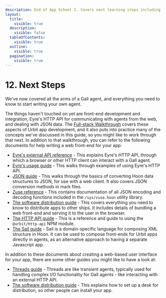 ```yaml
---
description: End of App School I. Covers next learning steps including Full-stack Walkthrough, Eyre HTTP API integration, JSON handling, web front-end development, threads, and software distribution.
layout:
  title:
    visible: true
  description:
    visible: false
  tableOfContents:
    visible: true
  outline:
    visible: true
  pagination:
    visible: true
---
```


# 12. Next Steps

We've now covered all the arms of a Gall agent, and everything you need to know to start writing your own agent.

The things haven't touched on yet are front-end development and integration, Eyre's HTTP API for communicating with agents from the web, and dealing with JSON data. The [Full-stack Walkthrough](../app-school-full-stack) covers these aspects of Urbit app development, and it also puts into practice many of the concepts we've discussed in this guide, so you might like to work through that next. In addition to that walkthrough, you can refer to the following documents for help writing a web front-end for your app:

- [Eyre's external API reference](../../urbit-os/kernel/eyre/external-api-ref.md) - This explains Eyre's HTTP API, through which a browser or other HTTP client can interact with a Gall agent.
- [Eyre's usage guide](../../urbit-os/kernel/eyre/guide.md) - This walks through examples of using Eyre's HTTP API.
- [JSON guide](../../hoon/json-guide.md) - This walks through the basics of converting Hoon data structures to JSON, for use with a web client. It also covers JSON conversion methods in mark files.
- [Zuse reference](../../hoon/zuse) - This contains documentation of all JSON encoding and decoding functions included in the `/sys/zuse.hoon` utility library.
- [The software distribution guide](../userspace/dist/software-distribution.md) - This covers everything you need to know to distribute apps to other ships. It includes details of bundling a web front-end and serving it to the user in the browser.
- [The HTTP API guide](../../build-on-urbit/tools/js-libs/http-api-guide.md) - This is a reference and guide to using the `@urbit/http-api` NPM module.
- [The Sail guide](../../hoon/sail.md) - Sail is a domain-specific language for composing XML structure in Hoon. It can be used to compose front-ends for Urbit apps directly in agents, as an alternative approach to having a separate Javascript app.

In addition to these documents about creating a web-based user interface for your app, there are some other guides you might like to have a look at:

- [Threads guide](../../urbit-os/base/threads/basics/fundamentals.md) - Threads are like transient agents, typically used for handling complex I/O functionality for Gall agents - like interacting with an external HTTP API.
- [The software distribution guide](../userspace/dist/software-distribution.md) - This explains how to set up a desk for distribution, so other people can install your app.
